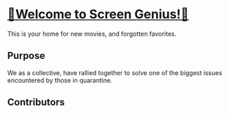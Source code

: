 <h1><a href="https://screen-genius.github.io/">🍿Welcome to Screen Genius!🍿</a></h1>
 <p> This is your home for new movies, and forgotten favorites. </p>
 <h2> Purpose </h2>
 <p> We as a collective, have rallied together to solve one of the biggest issues encountered by those in quarantine.</p>
 
 <h2>Contributors<h2> 
